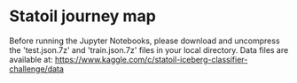 # Statoil journey map
Before running the Jupyter Notebooks, please download and uncompress the 'test.json.7z' and 'train.json.7z' files in your local directory.
Data files are available at: https://www.kaggle.com/c/statoil-iceberg-classifier-challenge/data

